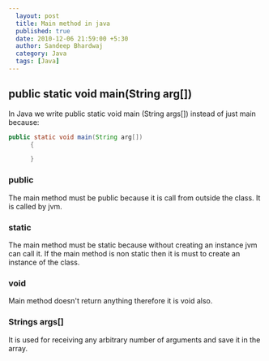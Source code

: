 ```yaml
---
  layout: post
  title: Main method in java
  published: true
  date: 2010-12-06 21:59:00 +5:30
  author: Sandeep Bhardwaj
  category: Java
  tags: [Java]
---
```

<h2>public static void main(String arg[])</h2>

In Java we write public static void main (String args[]) instead of just main because:  

``` java
public static void main(String arg[])   
      {  

      }  
```

<h3>public</h3>  
The main method must be public because it is call from outside the class. It is called by jvm.

<h3>static</h3>  
The main method must be static because without creating an instance jvm can call it.  
If the main method is non static then it is must to create an instance of the class.

<h3>void</h3>  
Main method doesn't return anything therefore it is void also.

<h3>Strings args[]</h3>  
It is used for receiving any arbitrary number of arguments and save it in the array.
